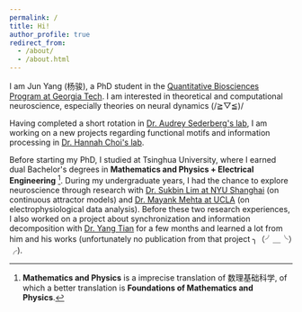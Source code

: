```yaml
---
permalink: /
title: Hi!
author_profile: true
redirect_from: 
  - /about/
  - /about.html
---
```


I am Jun Yang (杨骏), a PhD student in the [Quantitative Biosciences Program at Georgia Tech](https://www.qbios.gatech.edu/). I am interested in theoretical and computational neuroscience, especially theories on neural dynamics (/≧▽≦)/

Having completed a short rotation in [Dr. Audrey Sederberg's lab](https://sites.gatech.edu/sederberg/), I am working on a new projects regarding functional motifs and information processing in [Dr. Hannah Choi's lab](https://hannahchoi.math.gatech.edu/people/about-hannah-choi/).

Before starting my PhD, I studied at Tsinghua University, where I earned dual Bachelor's degrees in **Mathematics and Physics + Electrical Engineering** [^1]. During my undergraduate years, I had the chance to explore neuroscience through research with [Dr. Sukbin Lim at NYU Shanghai](https://shanghai.nyu.edu/academics/faculty/directory/sukbin-lim) (on continuous attractor models) and [Dr. Mayank Mehta at UCLA](https://mayank.pa.ucla.edu/) (on electrophysiological data analysis). Before these two research experiences, I also worked on a project about synchronization and information decomposition with [Dr. Yang Tian](https://doloming.github.io/yangtian.github.io/publications.html) for a few months and learned a lot from him and his works (unfortunately no publication from that project ╮（╯＿╰）╭).

[^1]: **Mathematics and Physics** is a imprecise translation of 数理基础科学, of which a better translation is **Foundations of Mathematics and Physics**.
